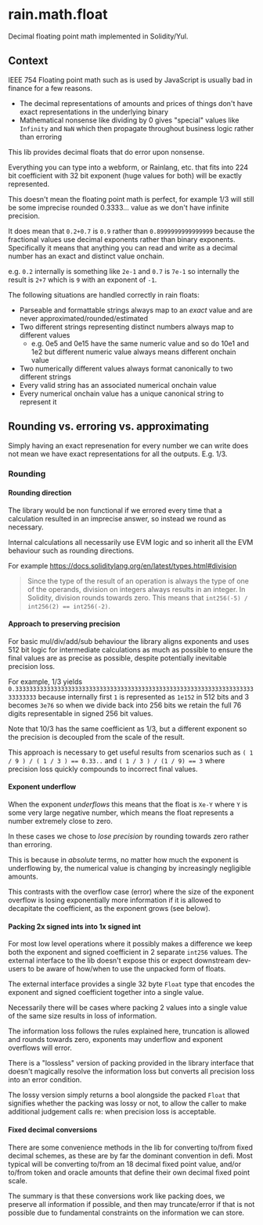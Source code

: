 # rain.math.float

Decimal floating point math implemented in Solidity/Yul.

## Context

IEEE 754 Floating point math such as is used by JavaScript is usually bad in
finance for a few reasons.

- The decimal representations of amounts and prices of things don't have exact
  representations in the underlying binary
- Mathematical nonsense like dividing by 0 gives "special" values like `Infinity`
  and `NaN` which then propagate throughout business logic rather than erroring

This lib provides decimal floats that do error upon nonsense.

Everything you can type into a webform, or Rainlang, etc. that fits into 224 bit
coefficient with 32 bit exponent (huge values for both) will be exactly
represented.

This doesn't mean the floating point math is perfect, for example 1/3 will still
be some imprecise rounded 0.3333... value as we don't have infinite precision.

It does mean that `0.2+0.7` is `0.9` rather than `0.8999999999999999` because the
fractional values use decimal exponents rather than binary exponents.
Specifically it means that anything you can read and write as a decimal number
has an exact and distinct value onchain.

e.g. `0.2` internally is something like `2e-1` and `0.7` is `7e-1` so internally
the result is `2+7` which is `9` with an exponent of `-1`.

The following situations are handled correctly in rain floats:

- Parseable and formattable strings always map to an _exact_ value and are never
  approximated/rounded/estimated
- Two different strings representing distinct numbers always map to different
  values
    - e.g. 0e5 and 0e15 have the same numeric value and so do 10e1 and 1e2 but
      different numeric value always means different onchain value
- Two numerically different values always format canonically to two different
  strings
- Every valid string has an associated numerical onchain value
- Every numerical onchain value has a unique canonical string to represent it

## Rounding vs. erroring vs. approximating

Simply having an exact represenation for every number we can write does not mean
we have exact representations for all the outputs. E.g. 1/3.

### Rounding

#### Rounding direction

The library would be non functional if we errored every time that a calculation
resulted in an imprecise answer, so instead we round as necessary.

Internal calculations all necessarily use EVM logic and so inherit all the
EVM behaviour such as rounding directions.

For example https://docs.soliditylang.org/en/latest/types.html#division

> Since the type of the result of an operation is always the type of one of the
> operands, division on integers always results in an integer. In Solidity,
> division rounds towards zero.
> This means that `int256(-5) / int256(2) == int256(-2)`.

#### Approach to preserving precision

For basic mul/div/add/sub behaviour the library aligns exponents and uses 512 bit
logic for intermediate calculations as much as possible to ensure the final
values are as precise as possible, despite potentially inevitable precision loss.

For example, 1/3 yields `0.3333333333333333333333333333333333333333333333333333333333333333333333333333`
because internally first `1` is represented as `1e152` in 512 bits and 3 becomes
`3e76` so when we divide back into 256 bits we retain the full 76 digits
representable in signed 256 bit values.

Note that 10/3 has the same coefficient as 1/3, but a different exponent so the
precision is decoupled from the scale of the result.

This approach is necessary to get useful results from scenarios such as
`( 1 / 9 ) / ( 1 / 3 ) == 0.33..` and `( 1 / 3 ) / (1 / 9) == 3` where precision
loss quickly compounds to incorrect final values.

#### Exponent underflow

When the exponent _underflows_ this means that the float is `Xe-Y` where `Y` is
some very large negative number, which means the float represents a number
extremely close to zero.

In these cases we chose to _lose precision_ by rounding towards zero rather than
erroring.

This is because in _absolute_ terms, no matter how much the exponent is
underflowing by, the numerical value is changing by increasingly negligible
amounts.

This contrasts with the overflow case (error) where the size of the exponent
overflow is losing exponentially more information if it is allowed to decapitate
the coefficient, as the exponent grows (see below).

#### Packing 2x signed ints into 1x signed int

For most low level operations where it possibly makes a difference we keep both
the exponent and signed coefficient in 2 separate `int256` values. The external
interface to the lib doesn't expose this or expect downstream dev-users to be
aware of how/when to use the unpacked form of floats.

The external interface provides a single 32 byte `Float` type that encodes the
exponent and signed coefficient together into a single value.

Necessarily there will be cases where packing 2 values into a single value of the
same size results in loss of information.

The information loss follows the rules explained here, truncation is allowed and
rounds towards zero, exponents may underflow and exponent overflows will error.

There is a "lossless" version of packing provided in the library interface that
doesn't magically resolve the information loss but converts all precision loss
into an error condition.

The lossy version simply returns a bool alongside the packed `Float` that
signifies whether the packing was lossy or not, to allow the caller to make
additional judgement calls re: when precision loss is acceptable.

#### Fixed decimal conversions

There are some convenience methods in the lib for converting to/from fixed
decimal schemes, as these are by far the dominant convention in defi. Most
typical will be converting to/from an 18 decimal fixed point value, and/or
to/from token and oracle amounts that define their own decimal fixed point scale.

The summary is that these conversions work like packing does, we preserve all
information if possible, and then may truncate/error if that is not possible
due to fundamental constraints on the information we can store.